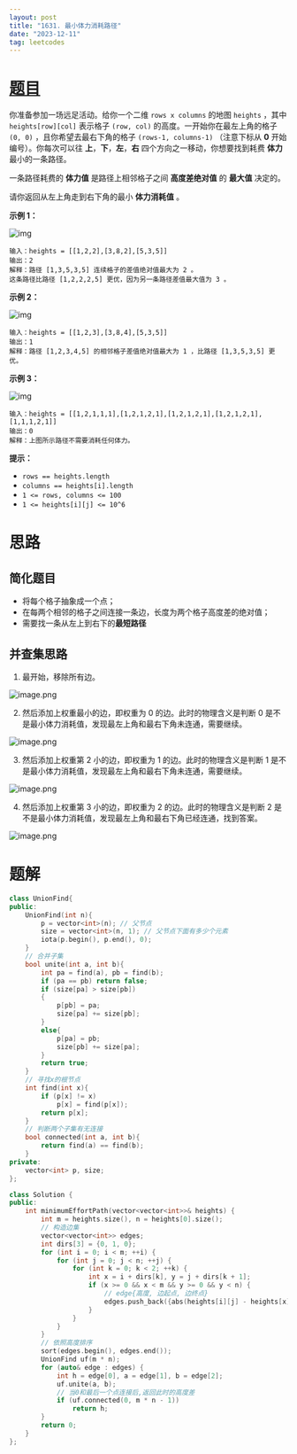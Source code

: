 ```yaml
---
layout: post
title: "1631. 最小体力消耗路径"
date: "2023-12-11"
tag: leetcodes
---
```


# [题目](https://leetcode.cn/problems/path-with-minimum-effort/) 

你准备参加一场远足活动。给你一个二维 `rows x columns` 的地图 `heights` ，其中 `heights[row][col]` 表示格子 `(row, col)` 的高度。一开始你在最左上角的格子 `(0, 0)` ，且你希望去最右下角的格子 `(rows-1, columns-1)` （注意下标从 **0** 开始编号）。你每次可以往 **上**，**下**，**左**，**右** 四个方向之一移动，你想要找到耗费 **体力** 最小的一条路径。

一条路径耗费的 **体力值** 是路径上相邻格子之间 **高度差绝对值** 的 **最大值** 决定的。

请你返回从左上角走到右下角的最小 **体力消耗值** 。

 

**示例 1：**

![img](https://assets.leetcode-cn.com/aliyun-lc-upload/uploads/2020/10/25/ex1.png)

```
输入：heights = [[1,2,2],[3,8,2],[5,3,5]]
输出：2
解释：路径 [1,3,5,3,5] 连续格子的差值绝对值最大为 2 。
这条路径比路径 [1,2,2,2,5] 更优，因为另一条路径差值最大值为 3 。
```

**示例 2：**

![img](https://assets.leetcode-cn.com/aliyun-lc-upload/uploads/2020/10/25/ex2.png)

```
输入：heights = [[1,2,3],[3,8,4],[5,3,5]]
输出：1
解释：路径 [1,2,3,4,5] 的相邻格子差值绝对值最大为 1 ，比路径 [1,3,5,3,5] 更优。
```

**示例 3：**

![img](https://assets.leetcode-cn.com/aliyun-lc-upload/uploads/2020/10/25/ex3.png)

```
输入：heights = [[1,2,1,1,1],[1,2,1,2,1],[1,2,1,2,1],[1,2,1,2,1],[1,1,1,2,1]]
输出：0
解释：上图所示路径不需要消耗任何体力。
```

 

**提示：**

- `rows == heights.length`
- `columns == heights[i].length`
- `1 <= rows, columns <= 100`
- `1 <= heights[i][j] <= 10^6`



# 思路

## 简化题目

* 将每个格子抽象成一个点；
* 在每两个相邻的格子之间连接一条边，长度为两个格子高度差的绝对值；
* 需要找一条从左上到右下的**最短路径**

## 并查集思路

1. 最开始，移除所有边。

![image.png](https://pic.leetcode-cn.com/1611889147-KDVKrI-image.png)

2. 然后添加上权重最小的边，即权重为 0 的边。此时的物理含义是判断 0 是不是最小体力消耗值，发现最左上角和最右下角未连通，需要继续。

![image.png](https://pic.leetcode-cn.com/1611889001-DiIWlE-image.png)

3. 然后添加上权重第 2 小的边，即权重为 1 的边。此时的物理含义是判断 1 是不是最小体力消耗值，发现最左上角和最右下角未连通，需要继续。

![image.png](https://pic.leetcode-cn.com/1611889026-yZqCqP-image.png)

4. 然后添加上权重第 3 小的边，即权重为 2 的边。此时的物理含义是判断 2 是不是最小体力消耗值，发现最左上角和最右下角已经连通，找到答案。

![image.png](https://pic.leetcode-cn.com/1611889044-Ydwvwf-image.png)



# 题解

```c++
class UnionFind{
public:
    UnionFind(int n){
        p = vector<int>(n); // 父节点
        size = vector<int>(n, 1); // 父节点下面有多少个元素
        iota(p.begin(), p.end(), 0);
    }
    // 合并子集
    bool unite(int a, int b){
        int pa = find(a), pb = find(b);
        if (pa == pb) return false;
        if (size[pa] > size[pb])
        {
            p[pb] = pa;
            size[pa] += size[pb];
        }
        else{
            p[pa] = pb;
            size[pb] += size[pa];
        }
        return true;
    }
    // 寻找x的根节点
    int find(int x){
        if (p[x] != x)
            p[x] = find(p[x]);
        return p[x];
    }
    // 判断两个子集有无连接
    bool connected(int a, int b){
        return find(a) == find(b);
    }
private:
    vector<int> p, size;
};

class Solution {
public:
    int minimumEffortPath(vector<vector<int>>& heights) {
        int m = heights.size(), n = heights[0].size();
        // 构造边集
        vector<vector<int>> edges;
        int dirs[3] = {0, 1, 0}; 
        for (int i = 0; i < m; ++i) {
            for (int j = 0; j < n; ++j) {
                for (int k = 0; k < 2; ++k) {
                    int x = i + dirs[k], y = j + dirs[k + 1];
                    if (x >= 0 && x < m && y >= 0 && y < n) {
                        // edge{高度, 边起点, 边终点}
                        edges.push_back({abs(heights[i][j] - heights[x][y]), i * n + j, x * n + y});
                    }
                }
            }
        }
        // 依照高度排序
        sort(edges.begin(), edges.end());
        UnionFind uf(m * n);
        for (auto& edge : edges) {
            int h = edge[0], a = edge[1], b = edge[2];
            uf.unite(a, b);
            // 当0和最后一个点连接后,返回此时的高度差
            if (uf.connected(0, m * n - 1)) 
                return h;
        }
        return 0;
    }
};
```



## 

